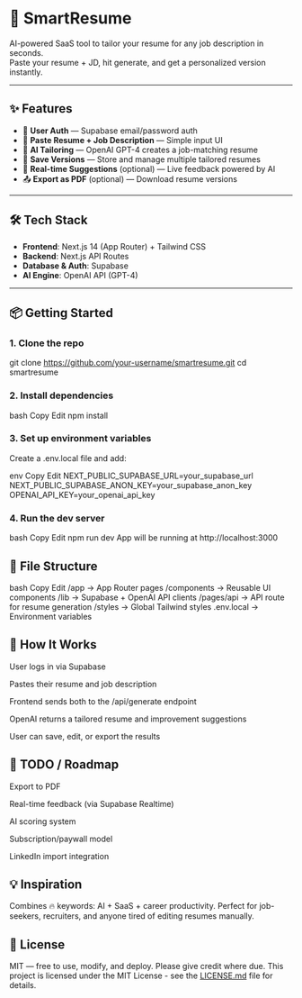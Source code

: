 # 🚀 SmartResume

AI-powered SaaS tool to tailor your resume for any job description in seconds.  
Paste your resume + JD, hit generate, and get a personalized version instantly.

---

## ✨ Features

- 🔐 **User Auth** — Supabase email/password auth
- 📄 **Paste Resume + Job Description** — Simple input UI
- 🤖 **AI Tailoring** — OpenAI GPT-4 creates a job-matching resume
- 💾 **Save Versions** — Store and manage multiple tailored resumes
- 🧠 **Real-time Suggestions** (optional) — Live feedback powered by AI
- 📤 **Export as PDF** (optional) — Download resume versions

---

## 🛠 Tech Stack

- **Frontend**: Next.js 14 (App Router) + Tailwind CSS
- **Backend**: Next.js API Routes
- **Database & Auth**: Supabase
- **AI Engine**: OpenAI API (GPT-4)

---

## 📦 Getting Started

### 1. Clone the repo

git clone https://github.com/your-username/smartresume.git
cd smartresume

### 2. Install dependencies

bash
Copy
Edit
npm install

### 3. Set up environment variables

Create a .env.local file and add:

env
Copy
Edit
NEXT_PUBLIC_SUPABASE_URL=your_supabase_url
NEXT_PUBLIC_SUPABASE_ANON_KEY=your_supabase_anon_key
OPENAI_API_KEY=your_openai_api_key

### 4. Run the dev server

bash
Copy
Edit
npm run dev
App will be running at http://localhost:3000

## 📁 File Structure

bash
Copy
Edit
/app → App Router pages
/components → Reusable UI components
/lib → Supabase + OpenAI API clients
/pages/api → API route for resume generation
/styles → Global Tailwind styles
.env.local → Environment variables

## 🧠 How It Works

User logs in via Supabase

Pastes their resume and job description

Frontend sends both to the /api/generate endpoint

OpenAI returns a tailored resume and improvement suggestions

User can save, edit, or export the results

## 📌 TODO / Roadmap

Export to PDF

Real-time feedback (via Supabase Realtime)

AI scoring system

Subscription/paywall model

LinkedIn import integration

## 💡 Inspiration

Combines 🔥 keywords: AI + SaaS + career productivity.
Perfect for job-seekers, recruiters, and anyone tired of editing resumes manually.

## 📜 License

MIT — free to use, modify, and deploy. Please give credit where due. This project is licensed under the MIT License - see the [LICENSE.md](./LICENSE.md) file for details.
